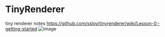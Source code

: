 # TinyRenderer
tiny renderer notes
https://github.com/ssloy/tinyrenderer/wiki/Lesson-0:-getting-started
![image](https://github.com/dyyosh2006/TinyRenderer/assets/22925948/ec7cb79a-2feb-4f72-bc72-16a3732340d9)

